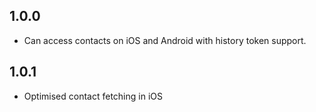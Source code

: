 ## 1.0.0

* Can access contacts on iOS and Android with history token support.

## 1.0.1

* Optimised contact fetching in iOS
